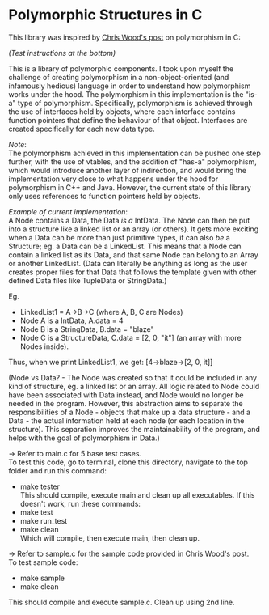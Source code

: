 # Polymorphic Structures in C #

This library was inspired by [Chris Wood's post](https://chris-wood.github.io/2016/02/12/Polymorphism-in-C.html)
on polymorphism in C:

_(Test instructions at the bottom)_

This is a library of polymorphic components. I took upon myself the challenge of 
creating polymorphism in a non-object-oriented (and infamously hedious) language in
order to understand how polymorphism works under the hood. The polymorphism in this 
implementation is the "is-a" type of polymorphism. Specifically, polymorphism is 
achieved through the use of interfaces held by objects, where each interface contains 
function pointers that define the behaviour of that object. Interfaces are created
specifically for each new data type.

_Note_:  
The polymorphism achieved in this implementation can be pushed one step further, 
with the use of vtables, and the addition of "has-a" polymorphism, which would 
introduce another layer of indirection, and would bring the implementation very close
to what happens under the hood for polymorphism in C++ and Java. However, the current 
state of this library only uses references to function pointers held by objects.

_Example of current implementation_:  
A Node contains a Data, the Data *is a* IntData. The Node can then be put into a
structure like a linked list or an array (or others). It gets more exciting when a 
Data can be more than just primitive types, it can also *be* a Structure; eg. a Data 
can be a LinkedList. This means that a Node can contain a linked list as its Data,
and that same Node can belong to an Array or another LinkedList. (Data can literally
be anything as long as the user creates proper files for that Data that follows the
template given with other defined Data files like TupleData or StringData.)

Eg. 
- LinkedList1 = A->B->C (where A, B, C are Nodes)
- Node A is a IntData, A.data = 4
- Node B is a StringData, B.data = "blaze"
- Node C is a StructureData, C.data = [2, 0, "it"] (an array with more Nodes inside).

Thus, when we print LinkedList1, we get:  [4->blaze->[2, 0, it]]

(Node vs Data? - The Node was created so that it could be included in any kind of
structure, eg. a linked list or an array. All logic related to Node could have been 
associated with Data instead, and Node would no longer be needed in the program. 
However, this abstraction aims to separate the responsibilities of a Node - objects 
that make up a data structure - and a Data - the actual information held at each 
node (or each location in the structure). This separation improves the maintainability
of the program, and helps with the goal of polymorphism in Data.)

-> Refer to main.c for 5 base test cases.  
To test this code, go to terminal, clone this directory, navigate to the top folder and 
run this command:
- make tester  
This should compile, execute main and clean up all executables.
If this doesn't work, run these commands:
- make test
- make run_test
- make clean  
Which will compile, then execute main, then clean up.

-> Refer to sample.c for the sample code provided in Chris Wood's post.  
To test sample code:
- make sample
- make clean

This should compile and execute sample.c. Clean up using 2nd line.
